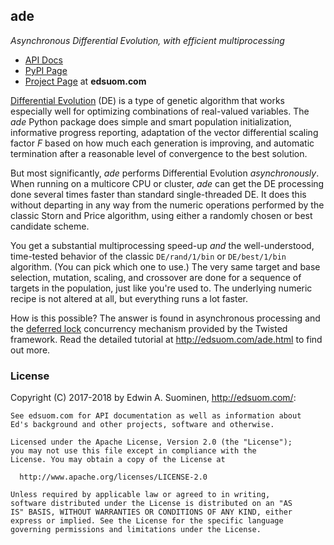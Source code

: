 ## ade
*Asynchronous Differential Evolution, with efficient multiprocessing*

* [API Docs](http://edsuom.com/ade/ade.html)
* [PyPI Page](https://pypi.python.org/pypi/ade/)
* [Project Page](http://edsuom.com/ade.html) at **edsuom.com**

[Differential Evolution](https://en.wikipedia.org/wiki/Differential_evolution)
(DE) is a type of genetic algorithm that works especially well for
optimizing combinations of real-valued variables. The *ade* Python
package does simple and smart population initialization, informative
progress reporting, adaptation of the vector differential scaling
factor *F* based on how much each generation is improving, and
automatic termination after a reasonable level of convergence to the
best solution.

But most significantly, *ade* performs Differential Evolution
*asynchronously*. When running on a multicore CPU or cluster, *ade*
can get the DE processing done several times faster than standard
single-threaded DE. It does this without departing in any way from the
numeric operations performed by the classic Storn and Price algorithm,
using either a randomly chosen or best candidate scheme.

You get a substantial multiprocessing speed-up *and* the
well-understood, time-tested behavior of the classic `DE/rand/1/bin`
or `DE/best/1/bin` algorithm. (You can pick which one to use.) The
very same target and base selection, mutation, scaling, and
crossover are done for a sequence of targets in the population, just
like you're used to. The underlying numeric recipe is not altered at
all, but everything runs a lot faster.

How is this possible? The answer is found in asynchronous processing
and the
[deferred lock](https://twistedmatrix.com/documents/current/api/twisted.internet.defer.DeferredLock.html)
concurrency mechanism provided by the Twisted framework. Read the detailed tutorial at http://edsuom.com/ade.html to find out more.


### License

Copyright (C) 2017-2018 by Edwin A. Suominen,
<http://edsuom.com/>:

    See edsuom.com for API documentation as well as information about
    Ed's background and other projects, software and otherwise.
    
    Licensed under the Apache License, Version 2.0 (the "License");
    you may not use this file except in compliance with the
    License. You may obtain a copy of the License at
    
      http://www.apache.org/licenses/LICENSE-2.0
    
    Unless required by applicable law or agreed to in writing,
    software distributed under the License is distributed on an "AS
    IS" BASIS, WITHOUT WARRANTIES OR CONDITIONS OF ANY KIND, either
    express or implied. See the License for the specific language
    governing permissions and limitations under the License.
